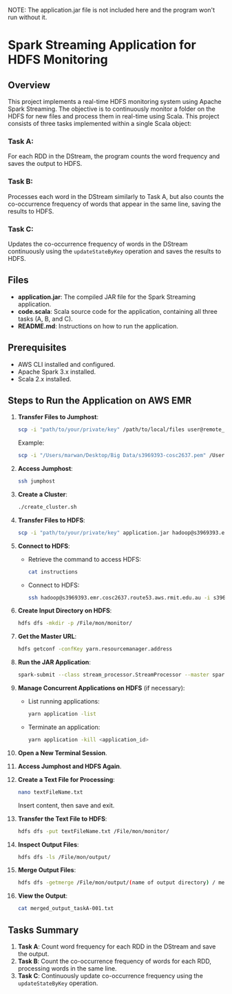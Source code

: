 NOTE: The application.jar file is not included here and the program won't run without it.

# Spark Streaming Application for HDFS Monitoring

## Overview

This project implements a real-time HDFS monitoring system using Apache Spark Streaming. The objective is to continuously monitor a folder on the HDFS for new files and process them in real-time using Scala. This project consists of three tasks implemented within a single Scala object:

### Task A:
For each RDD in the DStream, the program counts the word frequency and saves the output to HDFS.

### Task B:
Processes each word in the DStream similarly to Task A, but also counts the co-occurrence frequency of words that appear in the same line, saving the results to HDFS.

### Task C:
Updates the co-occurrence frequency of words in the DStream continuously using the `updateStateByKey` operation and saves the results to HDFS.

## Files

- **application.jar**: The compiled JAR file for the Spark Streaming application.
- **code.scala**: Scala source code for the application, containing all three tasks (A, B, and C).
- **README.md**: Instructions on how to run the application.

## Prerequisites

- AWS CLI installed and configured.
- Apache Spark 3.x installed.
- Scala 2.x installed.

## Steps to Run the Application on AWS EMR

1. **Transfer Files to Jumphost**:
   ```bash
   scp -i "path/to/your/private/key" /path/to/local/files user@remote_host:/path/to/remote/directory
   ```

   Example:
   ```bash
   scp -i "/Users/marwan/Desktop/Big Data/s3969393-cosc2637.pem" /Users/marwan/Desktop/s3969393_BDP_A3/application.jar ec2-user@s3969393.jump.cosc2637.route53.aws.rmit.edu.au:/home/ec2-user
   ```

2. **Access Jumphost**:
   ```bash
   ssh jumphost
   ```

3. **Create a Cluster**:
   ```bash
   ./create_cluster.sh
   ```

4. **Transfer Files to HDFS**:
   ```bash
   scp -i "path/to/your/private/key" application.jar hadoop@s3969393.emr.cosc2637.route53.aws.rmit.edu.au:/home/hadoop
   ```

5. **Connect to HDFS**:
   - Retrieve the command to access HDFS: 
     ```bash
     cat instructions
     ```
   - Connect to HDFS: 
     ```bash
     ssh hadoop@s3969393.emr.cosc2637.route53.aws.rmit.edu.au -i s3969393-cosc2637.pem
     ```

6. **Create Input Directory on HDFS**:
   ```bash
   hdfs dfs -mkdir -p /File/mon/monitor/
   ```

7. **Get the Master URL**:
   ```bash
   hdfs getconf -confKey yarn.resourcemanager.address
   ```

8. **Run the JAR Application**:
   ```bash
   spark-submit --class stream_processor.StreamProcessor --master spark://ip-192-168-27-90.ec2.internal:8032 application.jar /File/mon/monitor/ /File/mon/output/
   ```

9. **Manage Concurrent Applications on HDFS** (if necessary):
   - List running applications:
     ```bash
     yarn application -list
     ```
   - Terminate an application:
     ```bash
     yarn application -kill <application_id>
     ```

10. **Open a New Terminal Session**.

11. **Access Jumphost and HDFS Again**.

12. **Create a Text File for Processing**:
    ```bash
    nano textFileName.txt
    ```
    Insert content, then save and exit.

13. **Transfer the Text File to HDFS**:
    ```bash
    hdfs dfs -put textFileName.txt /File/mon/monitor/
    ```

14. **Inspect Output Files**:
    ```bash
    hdfs dfs -ls /File/mon/output/
    ```

15. **Merge Output Files**:
    ```bash
    hdfs dfs -getmerge /File/mon/output/(name of output directory) / merged_output_(name of output directory).txt
    ```

16. **View the Output**:
    ```bash
    cat merged_output_taskA-001.txt
    ```

## Tasks Summary

1. **Task A**: Count word frequency for each RDD in the DStream and save the output.
2. **Task B**: Count the co-occurrence frequency of words for each RDD, processing words in the same line.
3. **Task C**: Continuously update co-occurrence frequency using the `updateStateByKey` operation.
